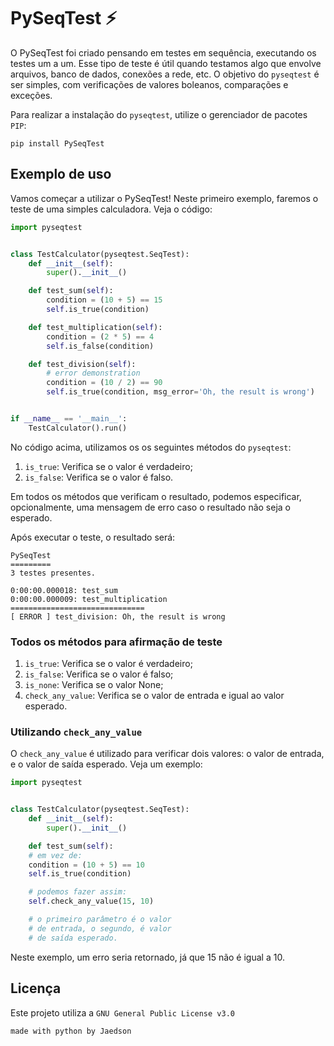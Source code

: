 # PySeqTest ⚡️

O PySeqTest foi criado pensando em testes em sequência, executando os testes um a um. Esse tipo de teste é útil quando
testamos algo que envolve arquivos, banco de dados, conexões a rede, etc. O objetivo do `pyseqtest` é ser simples, com verificações
de valores boleanos, comparações e exceções.

Para realizar a instalação do `pyseqtest`, utilize o gerenciador de pacotes `PIP`:

```
pip install PySeqTest
```

## Exemplo de uso

Vamos começar a utilizar o PySeqTest! Neste primeiro exemplo, faremos o teste de uma simples calculadora. Veja o código:

```python
import pyseqtest


class TestCalculator(pyseqtest.SeqTest):
    def __init__(self):
        super().__init__()

    def test_sum(self):
        condition = (10 + 5) == 15
        self.is_true(condition)

    def test_multiplication(self):
        condition = (2 * 5) == 4
        self.is_false(condition)

    def test_division(self):
        # error demonstration
        condition = (10 / 2) == 90
        self.is_true(condition, msg_error='Oh, the result is wrong')


if __name__ == '__main__':
    TestCalculator().run()

```

No código acima, utilizamos os os seguintes métodos do `pyseqtest`:

1. `is_true`: Verifica se o valor é verdadeiro;
2. `is_false`: Verifica se o valor é falso.

Em todos os métodos que verificam o resultado, podemos especificar, opcionalmente, uma mensagem de erro caso o resultado
não seja o esperado.

Após executar o teste, o resultado será:

```
PySeqTest
=========
3 testes presentes.

0:00:00.000018: test_sum
0:00:00.000009: test_multiplication
==============================
[ ERROR ] test_division: Oh, the result is wrong
```

### Todos os métodos para afirmação de teste

1. `is_true`: Verifica se o valor é verdadeiro;
2. `is_false`: Verifica se o valor é falso;
3. `is_none`: Verifica se o valor None;
4. `check_any_value`: Verifica se o valor de entrada e igual ao valor esperado.

### Utilizando `check_any_value`

O `check_any_value` é utilizado para verificar dois valores: o valor de entrada, e o valor de saída esperado. Veja um exemplo:

```python
import pyseqtest


class TestCalculator(pyseqtest.SeqTest):
    def __init__(self):
        super().__init__()

    def test_sum(self):
	# em vez de:
	condition = (10 + 5) == 10
	self.is_true(condition)

	# podemos fazer assim:
	self.check_any_value(15, 10)

	# o primeiro parâmetro é o valor
	# de entrada, o segundo, é valor
	# de saída esperado.
```

Neste exemplo, um erro seria retornado, já que 15 não é igual a 10.

## Licença

Este projeto utiliza a `GNU General Public License v3.0`

`made with python by Jaedson`

